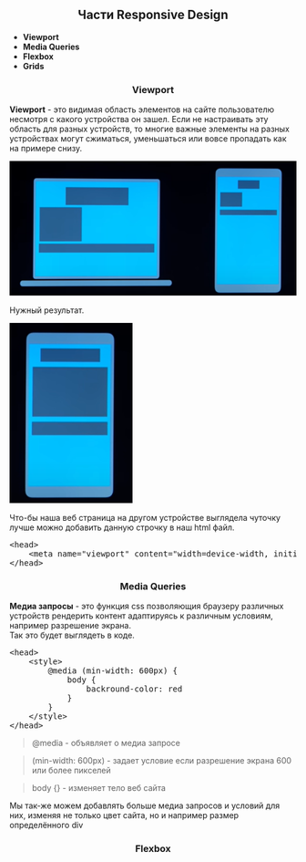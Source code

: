 <h2 style="text-align: center">Части Responsive Design</h2>
<ul>
    <li><strong>Viewport</strong></li>
    <li><strong>Media Queries</strong></li>
    <li><strong>Flexbox</strong></li>
    <li><strong>Grids</strong></li>
</ul>
<h3 style="text-align: center">Viewport</h3>
<strong>Viewport</strong> - это видимая область элементов на сайте пользователю несмотря с какого устройства
он зашел. Если не настраивать эту область для разных устройств, то многие важные элементы на разных устройствах
могут сжиматься, уменьшаться или вовсе пропадать как на примере снизу.

![Bad viewport](viewport.png)

Нужный результат.

![Good viewport](phone.png)

Что-бы наша веб страница на другом устройстве выглядела чуточку лучше можно добавить
данную строчку в наш html файл.
<pre>
&lt;head&gt;
    &lt;meta name="viewport" content="width=device-width, initial-scale=1.0"
&lt;/head&gt;
</pre>
<h3 style="text-align: center">Media Queries</h3>
<strong>Медиа запросы</strong> - это функция css позволяющия браузеру различных устройств
рендерить контент адаптируясь к различным условиям, например разрешение экрана.
<br>Так это будет выглядеть в коде.
<pre>
&lt;head&gt;
    &lt;style&gt;
        @media (min-width: 600px) {
            body {
                backround-color: red
            }
        }
    &lt;/style&gt;
&lt;/head&gt;
</pre>

> @media - объявляет о медиа запросе

> (min-width: 600px) - задает условие если разрешение экрана 600 или более пикселей

> body {} - изменяет тело веб сайта

Мы так-же можем добавлять больше медиа запросов и условий для них, изменяя не только цвет сайта,
но и например размер определённого div

<h3 style="text-align: center">Flexbox</h3>
